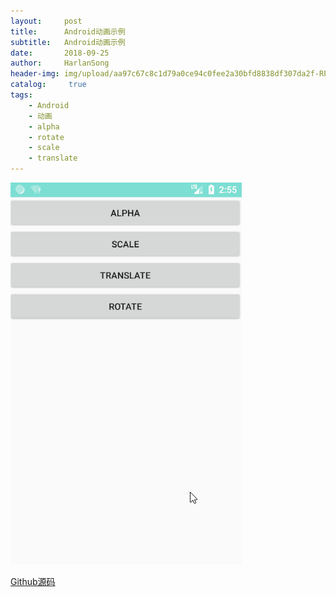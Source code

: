 ```yaml
---
layout:     post
title:      Android动画示例
subtitle:   Android动画示例
date:       2018-09-25
author:     HarlanSong
header-img: img/upload/aa97c67c8c1d79a0ce94c0fee2a30bfd8838df307da2f-RPC97X.jpg
catalog: 	 true
tags:
    - Android
    - 动画
	- alpha
	- rotate
	- scale
	- translate
---
```


![](/img/upload/AndroidAnimationDemo.gif)


[Github源码](https://github.com/HarlanSong/AnimationDemo)